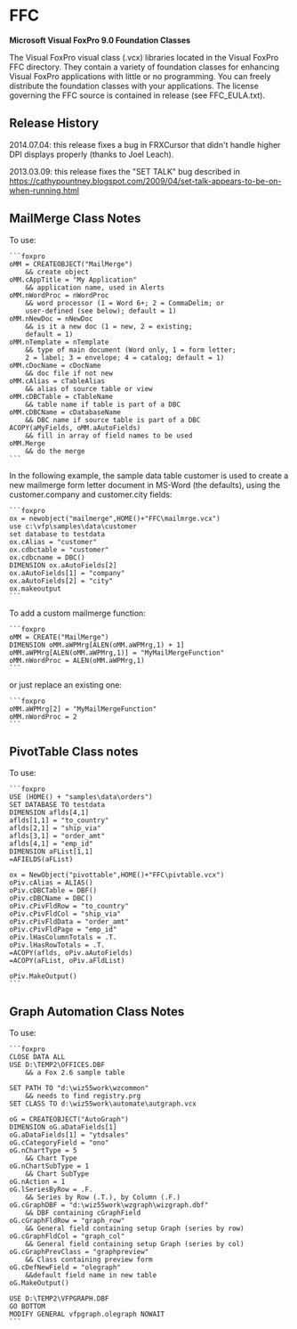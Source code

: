 # FFC

**Microsoft Visual FoxPro 9.0 Foundation Classes**

The Visual FoxPro visual class (.vcx) libraries located in the Visual FoxPro FFC directory. They contain a variety of foundation classes for enhancing Visual FoxPro applications with little or no programming. You can freely distribute the foundation classes with your applications. The license governing the FFC source is contained in release (see FFC_EULA.txt).

## Release History

2014.07.04: this release fixes a bug in FRXCursor that didn't handle higher DPI displays properly (thanks to Joel Leach).

2013.03.09: this release fixes the "SET TALK" bug described in <a href="https://cathypountney.blogspot.com/2009/04/set-talk-appears-to-be-on-when-running.html" target="_blank">https://cathypountney.blogspot.com/2009/04/set-talk-appears-to-be-on-when-running.html</a>

## MailMerge Class Notes

To use:

    ```foxpro
    oMM = CREATEOBJECT("MailMerge")
        && create object
    oMM.cAppTitle = "My Application"
        && application name, used in Alerts	
    oMM.nWordProc = nWordProc
        && word processor (1 = Word 6+; 2 = CommaDelim; or
        user-defined (see below); default = 1)
    oMM.nNewDoc = nNewDoc
        && is it a new doc (1 = new, 2 = existing;
        default = 1)
    oMM.nTemplate = nTemplate
        && type of main document (Word only, 1 = form letter;
        2 = label; 3 = envelope; 4 = catalog; default = 1)
    oMM.cDocName = cDocName
        && doc file if not new
    oMM.cAlias = cTableAlias
        && alias of source table or view
    oMM.cDBCTable = cTableName
        && table name if table is part of a DBC
    oMM.cDBCName = cDatabaseName
        && DBC name if source table is part of a DBC
    ACOPY(aMyFields, oMM.aAutoFields)
        && fill in array of field names to be used
    oMM.Merge
        && do the merge
    ```

In the following example, the sample data table customer is used to create a new mailmerge form letter document in MS-Word (the defaults), using the customer.company and customer.city fields:

    ```foxpro
    ox = newobject("mailmerge",HOME()+"FFC\mailmrge.vcx")
    use c:\vfp\samples\data\customer
    set database to testdata
    ox.cAlias = "customer"
    ox.cdbctable = "customer"
    ox.cdbcname = DBC()
    DIMENSION ox.aAutoFields[2]
    ox.aAutoFields[1] = "company"
    ox.aAutoFields[2] = "city"
    ox.makeoutput
    ```

To add a custom mailmerge function:

    ```foxpro
    oMM = CREATE("MailMerge")
    DIMENSION oMM.aWPMrg[ALEN(oMM.aWPMrg,1) + 1]
    oMM.aWPMrg[ALEN(oMM.aWPMrg,1)] = "MyMailMergeFunction"
    oMM.nWordProc = ALEN(oMM.aWPMrg,1)
    ```

or just replace an existing one:

    ```foxpro
    oMM.aWPMrg[2] = "MyMailMergeFunction"
    oMM.nWordProc = 2
    ```

## PivotTable Class notes

To use:

    ```foxpro
    USE (HOME() + "samples\data\orders")
    SET DATABASE TO testdata
    DIMENSION aflds[4,1]
    aflds[1,1] = "to_country"
    aflds[2,1] = "ship_via"
    aflds[3,1] = "order_amt"
    aflds[4,1] = "emp_id"
    DIMENSION aFList[1,1]
    =AFIELDS(aFList)

    ox = NewObject("pivottable",HOME()+"FFC\pivtable.vcx")
    oPiv.cAlias = ALIAS()
    oPiv.cDBCTable = DBF()
    oPiv.cDBCName = DBC()
    oPiv.cPivFldRow = "to_country"
    oPiv.cPivFldCol = "ship_via"
    oPiv.cPivFldData = "order_amt"
    oPiv.cPivFldPage = "emp_id"
    oPiv.lHasColumnTotals = .T.
    oPiv.lHasRowTotals = .T.
    =ACOPY(aflds, oPiv.aAutoFields)
    =ACOPY(aFList, oPiv.aFldList)
    
    oPiv.MakeOutput()
    ```

## Graph Automation Class Notes

To use:

    ```foxpro
    CLOSE DATA ALL
    USE D:\TEMP2\OFFICES.DBF
        && a Fox 2.6 sample table
    
    SET PATH TO "d:\wiz55work\wzcommon"
        && needs to find registry.prg
    SET CLASS TO d:\wiz55work\automate\autgraph.vcx
    
    oG = CREATEOBJECT("AutoGraph")
    DIMENSION oG.aDataFields[1]
    oG.aDataFields[1] = "ytdsales"
    oG.cCategoryField = "ono"
    oG.nChartType = 5
        && Chart Type
    oG.nChartSubType = 1
        && Chart SubType
    oG.nAction = 1
    oG.lSeriesByRow = .F.
        && Series by Row (.T.), by Column (.F.)
    oG.cGraphDBF = "d:\wiz55work\wzgraph\wizgraph.dbf"
        && DBF containing cGraphField
    oG.cGraphFldRow = "graph_row"
        && General field containing setup Graph (series by row)
    oG.cGraphFldCol = "graph_col"
        && General field containing setup Graph (series by col)
    oG.cGraphPrevClass = "graphpreview"
        && Class containing preview form
    oG.cDefNewField = "olegraph"
        &&default field name in new table
    oG.MakeOutput()
    
    USE D:\TEMP2\VFPGRAPH.DBF
    GO BOTTOM
    MODIFY GENERAL vfpgraph.olegraph NOWAIT
    ```